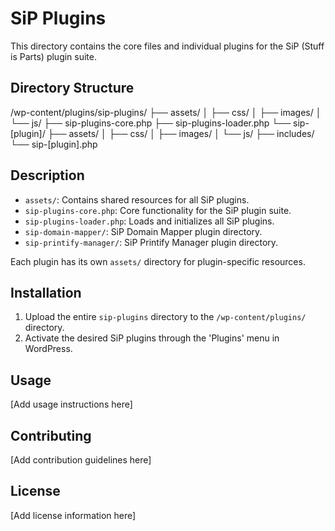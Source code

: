 # SiP Plugins

This directory contains the core files and individual plugins for the SiP (Stuff is Parts) plugin suite.

## Directory Structure

/wp-content/plugins/sip-plugins/
	├── assets/
	│   ├── css/
	│   ├── images/
	│   └── js/
	├── sip-plugins-core.php
	├── sip-plugins-loader.php
	└── sip-[plugin]/
		├── assets/
		│   ├── css/
		│   ├── images/
		│   └── js/
		├── includes/
		└── sip-[plugin].php
        
## Description

- `assets/`: Contains shared resources for all SiP plugins.
- `sip-plugins-core.php`: Core functionality for the SiP plugin suite.
- `sip-plugins-loader.php`: Loads and initializes all SiP plugins.
- `sip-domain-mapper/`: SiP Domain Mapper plugin directory.
- `sip-printify-manager/`: SiP Printify Manager plugin directory.

Each plugin has its own `assets/` directory for plugin-specific resources.

## Installation

1. Upload the entire `sip-plugins` directory to the `/wp-content/plugins/` directory.
2. Activate the desired SiP plugins through the 'Plugins' menu in WordPress.

## Usage

[Add usage instructions here]

## Contributing

[Add contribution guidelines here]

## License

[Add license information here]